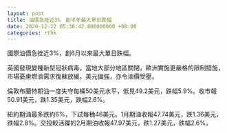 ```yaml
---
layout: post
title: 油價急挫近3%　創半年最大單日跌幅
date: 2020-12-22 05:36:42.000000000 +08:00
categories: rthk
---
```


國際油價急挫近3%，創6月以來最大單日跌幅。

英國發現變種新型冠狀病毒，當地大部分地區關閉，歐洲實施更嚴格的限制措施，市場憂慮燃油需求復蘇放緩。美元偏強，亦令油價受壓。

倫敦布蘭特期油一度失守每桶50美元水平，低見49.2美元，跌幅5.9%。收市報50.91美元，跌1.35美元，跌幅2.6%。

紐約期油最多跌約6%，下試每桶46美元。1月期油收報47.74美元，跌1.36美元，跌幅2.8%。交投較活躍的2月期油收報47.97美元，跌1.27美元，跌幅2.6%。
